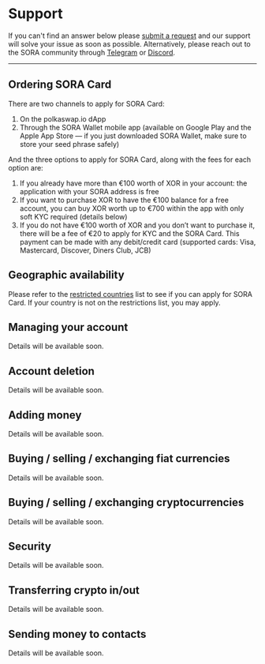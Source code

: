 # Support

If you can't find an answer below please [submit a request](http://localhost:3000/contact) and our support will solve your issue as soon as possible. Alternatively, please reach out to the SORA community through [Telegram](http://localhost:3000/contact) or [Discord](http://localhost:3000/contact).

---

## Ordering SORA Card

There are two channels to apply for SORA Card:

1. On the polkaswap.io dApp
2. Through the SORA Wallet mobile app (available on Google Play and the Apple App Store — if you just downloaded SORA Wallet, make sure to store your seed phrase safely)

And the three options to apply for SORA Card, along with the fees for each option are:

1. If you already have more than €100 worth of XOR in your account: the application with your SORA address is free
2. If you want to purchase XOR to have the €100 balance for a free account, you can buy XOR worth up to €700 within the app with only soft KYC required (details below)
3. If you do not have €100 worth of XOR and you don’t want to purchase it, there will be a fee of €20 to apply for KYC and the SORA Card. This payment can be made with any debit/credit card (supported cards: Visa, Mastercard, Discover, Diners Club, JCB)

## Geographic availability

Please refer to the [restricted countries](http://localhost:3000/blacklist) list to see if you can apply for SORA Card. If your country is not on the restrictions list, you may apply.

## Managing your account

Details will be available soon.

## Account deletion

Details will be available soon.

## Adding money

Details will be available soon.

## Buying / selling / exchanging fiat currencies

Details will be available soon.

## Buying / selling / exchanging cryptocurrencies

Details will be available soon.

## Security

Details will be available soon.

## Transferring crypto in/out

Details will be available soon.

## Sending money to contacts

Details will be available soon.
